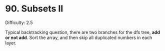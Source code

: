 # 90. Subsets II

Difficulty: 2.5

Typical backtracking question, there are two branches for the dfs tree, **add or not add**.
Sort the array, and then skip all duplicated numbers in each layer.
